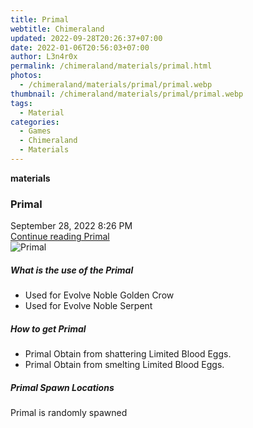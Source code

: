 ```yaml
---
title: Primal
webtitle: Chimeraland
updated: 2022-09-28T20:26:37+07:00
date: 2022-01-06T20:56:03+07:00
author: L3n4r0x
permalink: /chimeraland/materials/primal.html
photos:
  - /chimeraland/materials/primal/primal.webp
thumbnail: /chimeraland/materials/primal/primal.webp
tags:
  - Material
categories:
  - Games
  - Chimeraland
  - Materials
---
```


<section id="bootstrap-wrapper">
  <link
    rel="stylesheet"
    href="https://cdn.statically.io/gh/dimaslanjaka/Web-Manajemen/40ac3225/css/bootstrap-4.5-wrapper.css"
  />
  <div
    class="row g-0 border rounded overflow-hidden flex-md-row mb-4 shadow-sm position-relative"
  >
    <div class="col p-4 d-flex flex-column position-static">
      <strong class="d-inline-block mb-2 text-success">materials</strong>
      <h3 class="mb-0">Primal</h3>
      <div class="mb-1 text-muted">September 28, 2022 8:26 PM</div>
      <a href="#" class="stretched-link d-none">Continue reading Primal</a>
    </div>
    <div class="col-auto d-none d-lg-block">
      <img src="/chimeraland/materials/primal/primal.webp" alt="Primal" />
    </div>
  </div>
  <div class="row">
    <div class="col-lg-6 col-12 mb-2">
      <div class="card">
        <div class="card-body">
          <h5 class="card-title">What is the use of the Primal</h5>
          <div class="card-text">
            <ul>
              <li>Used for Evolve Noble Golden Crow</li>
              <li>Used for Evolve Noble Serpent</li>
            </ul>
          </div>
        </div>
      </div>
    </div>
    <div class="col-lg-6 col-12 mb-2">
      <div class="card">
        <div class="card-body">
          <h5 class="card-title">How to get Primal</h5>
          <div class="card-text">
            <ul>
              <li>Primal Obtain from shattering Limited Blood Eggs.</li>
              <li>Primal Obtain from smelting Limited Blood Eggs.</li>
            </ul>
          </div>
        </div>
      </div>
    </div>
    <div class="col-12 mb-2">
      <h5>Primal Spawn Locations</h5>
      <p>Primal is randomly spawned</p>
    </div>
  </div>
</section>